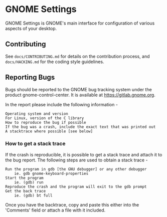 GNOME Settings
====================

GNOME Settings is GNOME's main interface for configuration of various aspects of
your desktop.

## Contributing

See `docs/CONTRIBUTING.md` for details on the contribution process, and `docs/HACKING.md`
for the coding style guidelines.

## Reporting Bugs

Bugs should be reported to the GNOME bug tracking system under the product
gnome-control-center. It is available at https://gitlab.gnome.org.

In the report please include the following information -

	Operating system and version
	For Linux, version of the C library
	How to reproduce the bug if possible
	If the bug was a crash, include the exact text that was printed out
	A stacktrace where possible [see below]

### How to get a stack trace

If the crash is reproducible, it is possible to get a stack trace and 
attach it to the bug report. The following steps are used to obtain a 
stack trace -
	
	Run the program in gdb [the GNU debugger] or any other debugger
		ie. gdb gnome-keyboard-properties
	Start the program
		ie. (gdb) run
	Reproduce the crash and the program will exit to the gdb prompt
	Get the back trace
		ie. (gdb) bt full

Once you have the backtrace, copy and paste this either into the 
'Comments' field or attach a file with it included.